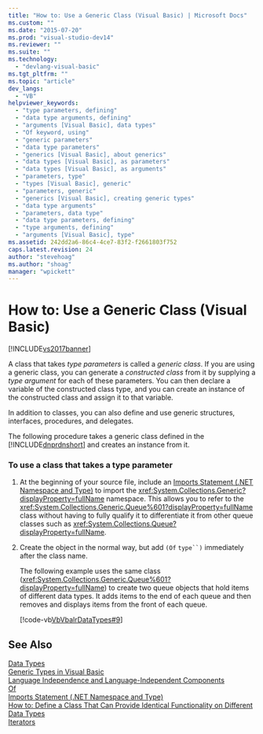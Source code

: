 ```yaml
---
title: "How to: Use a Generic Class (Visual Basic) | Microsoft Docs"
ms.custom: ""
ms.date: "2015-07-20"
ms.prod: "visual-studio-dev14"
ms.reviewer: ""
ms.suite: ""
ms.technology: 
  - "devlang-visual-basic"
ms.tgt_pltfrm: ""
ms.topic: "article"
dev_langs: 
  - "VB"
helpviewer_keywords: 
  - "type parameters, defining"
  - "data type arguments, defining"
  - "arguments [Visual Basic], data types"
  - "Of keyword, using"
  - "generic parameters"
  - "data type parameters"
  - "generics [Visual Basic], about generics"
  - "data types [Visual Basic], as parameters"
  - "data types [Visual Basic], as arguments"
  - "parameters, type"
  - "types [Visual Basic], generic"
  - "parameters, generic"
  - "generics [Visual Basic], creating generic types"
  - "data type arguments"
  - "parameters, data type"
  - "data type parameters, defining"
  - "type arguments, defining"
  - "arguments [Visual Basic], type"
ms.assetid: 242dd2a6-86c4-4ce7-83f2-f2661803f752
caps.latest.revision: 24
author: "stevehoag"
ms.author: "shoag"
manager: "wpickett"
---
```

# How to: Use a Generic Class (Visual Basic)
[!INCLUDE[vs2017banner](../../../../includes/vs2017banner.md)]

A class that takes *type parameters* is called a *generic class*. If you are using a generic class, you can generate a *constructed class* from it by supplying a *type argument* for each of these parameters. You can then declare a variable of the constructed class type, and you can create an instance of the constructed class and assign it to that variable.  
  
 In addition to classes, you can also define and use generic structures, interfaces, procedures, and delegates.  
  
 The following procedure takes a generic class defined in the [!INCLUDE[dnprdnshort](../../../../includes/dnprdnshort-md.md)] and creates an instance from it.  
  
### To use a class that takes a type parameter  
  
1.  At the beginning of your source file, include an [Imports Statement (.NET Namespace and Type)](../../../../visual-basic/language-reference/statements/imports-statement-net-namespace-and-type.md) to import the <xref:System.Collections.Generic?displayProperty=fullName> namespace. This allows you to refer to the <xref:System.Collections.Generic.Queue%601?displayProperty=fullName> class without having to fully qualify it to differentiate it from other queue classes such as <xref:System.Collections.Queue?displayProperty=fullName>.  
  
2.  Create the object in the normal way, but add `(Of` `type``)` immediately after the class name.  
  
     The following example uses the same class (<xref:System.Collections.Generic.Queue%601?displayProperty=fullName>) to create two queue objects that hold items of different data types. It adds items to the end of each queue and then removes and displays items from the front of each queue.  
  
     [!code-vb[VbVbalrDataTypes#9](../../../../samples/snippets/visualbasic/VS_Snippets_VBCSharp/VbVbalrDataTypes/VB/Class1.vb#9)]  
  
## See Also  
 [Data Types](../../../../visual-basic/programming-guide/language-features/data-types/index.md)   
 [Generic Types in Visual Basic](../../../../visual-basic/programming-guide/language-features/data-types/generic-types.md)   
 [Language Independence and Language-Independent Components](../Topic/Language%20Independence%20and%20Language-Independent%20Components.md)   
 [Of](../../../../visual-basic/language-reference/statements/of-clause.md)   
 [Imports Statement (.NET Namespace and Type)](../../../../visual-basic/language-reference/statements/imports-statement-net-namespace-and-type.md)   
 [How to: Define a Class That Can Provide Identical Functionality on Different Data Types](../../../../visual-basic/programming-guide/language-features/data-types/how-to-define-a-class-that-can-provide-identical-functionality.md)   
 [Iterators](../Topic/Iterators%20\(C%23%20and%20Visual%20Basic\).md)